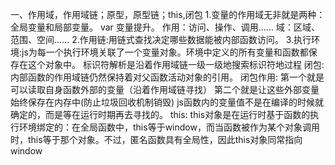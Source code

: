 一、作用域，作用域链；原型，原型链；this,闭包
1.变量的作用域无非就是两种：全局变量和局部变量。
var 变量提升。
作用：访问、操作、调用……
域：区域、范围、空间……
2.作用链:用链式查找决定哪些数据能被内部函数访问。
3.执行环境:js为每一个执行环境关联了一个变量对象。环境中定义的所有变量和函数都保存在这个对象中。
标识符解析是沿着作用域链一级一级地搜索标识符地过程
闭包:内部函数的作用域链仍然保持着对父函数活动对象的引用。
闭包作用:
第一个就是可以读取自身函数外部的变量（沿着作用域链寻找）
第二个就是让这些外部变量始终保存在内存中(防止垃圾回收机制销毁)
js函数内的变量值不是在编译的时候就确定的，而是等在运行时期再去寻找的。
this:
this对象是在运行时基于函数的执行环境绑定的：在全局函数中，this等于window，而当函数被作为某个对象调用时，this等于那个对象。不过，匿名函数具有全局性，因此this对象同常指向window